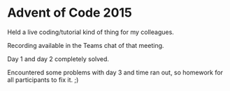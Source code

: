 # Advent of Code 2015

Held a live coding/tutorial kind of thing for my colleagues.

Recording available in the Teams chat of that meeting.

Day 1 and day 2 completely solved.

Encountered some problems with day 3 and time ran out, 
so homework for all participants to fix it. ;)

